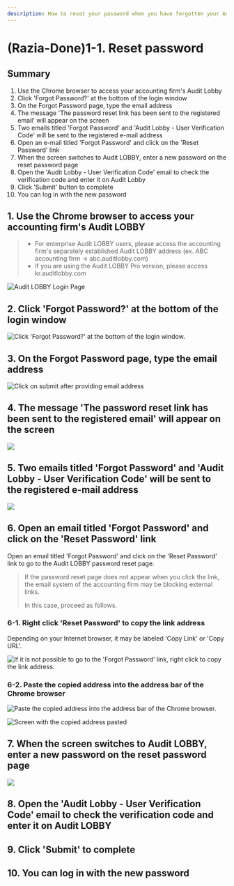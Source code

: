 ```yaml
---
description: How to reset your password when you have forgotten your Audit Lobby password
---
```


# \(Razia-Done\)1-1. Reset password

## Summary   

1. Use the Chrome browser to access your accounting firm's Audit Lobby
2. Click 'Forgot Password?' at the bottom of the login window
3. On the Forgot Password page, type the email address
4. The message 'The password reset link has been sent to the registered email' will appear on the screen
5. Two emails titled 'Forgot Password' and 'Audit Lobby - User Verification Code' will be sent to the registered e-mail address
6. Open an e-mail titled 'Forgot Password' and click on the 'Reset Password' link
7. When the screen switches to Audit LOBBY, enter a new password on the reset password page
8. Open the 'Audit Lobby - User Verification Code' email to check the verification code and enter it on Audit Lobby
9. Click 'Submit' button to complete
10. You can log in with the new password

## 1. **Use the Chrome browser to access your accounting firm's Audit LOBBY**

> * For enterprise Audit LOBBY users, please access the accounting firm's separately established Audit LOBBY address \(ex. ABC accounting firm -&gt; abc.auditlobby.com\)
> * If you are using the Audit LOBBY Pro version, please access kr.auditlobby.com

![Audit LOBBY Login Page](../../../.gitbook/assets/screen-shot-2019-04-13-at-9.55.46-am.jpg)

## 2. **Click 'Forgot Password?' at the bottom of the login window**

![Click &apos;Forgot Password?&apos; at the bottom of the login window.](../../../.gitbook/assets/image%20%2818%29.png)

## 3. **On the Forgot Password page, type the email address**

![Click on submit after providing email address](../../../.gitbook/assets/image%20%2829%29.png)

## 4. **The message 'The password reset link has been sent to the registered email' will appear on the screen**

![](../../../.gitbook/assets/screen-shot-2019-04-13-at-10.01.06-am.jpg)

## 5. **Two emails titled 'Forgot Password' and 'Audit Lobby - User Verification Code' will be sent to the registered e-mail address**

![](../../../.gitbook/assets/image%20%285%29.png)

## 6. **Open an email titled 'Forgot Password' and click on the 'Reset Password' link**

Open an email titled 'Forgot Password' and click on the 'Reset Password' link to go to the Audit LOBBY password reset page. 

> If the password reset page does not appear when you click the link, the email system of the accounting firm may be blocking external links.
>
> In this case, proceed as follows.

### 6-1. Right click 'Reset Password' to copy the link address

Depending on your Internet browser, it may be labeled 'Copy Link' or 'Copy URL'. 

![If it is not possible to go to the &apos;Forgot Password&apos; link, right click to copy the link address.](../../../.gitbook/assets/image%20%2833%29.png)

### 6-2. Paste the copied address into the address bar of the Chrome browser

![Paste the copied address into the address bar of the Chrome browser.](../../../.gitbook/assets/image-190.png)

![Screen with the copied address pasted](../../../.gitbook/assets/image-132.png)

## 7. **When the screen switches to Audit LOBBY, enter a new password on the reset password page**

![](../../../.gitbook/assets/image%20%284%29.png)

## 8. **Open the 'Audit Lobby - User Verification Code' email to check the verification code and enter it on Audit LOBBY**

## 9. **Click 'Submit' to complete**

## 10. **You can log in with the new password**

